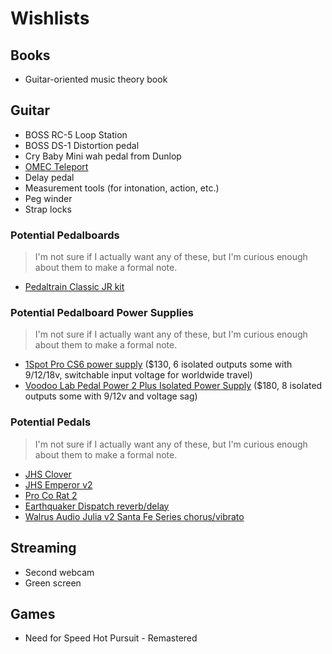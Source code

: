 # Wishlists

## Books

- Guitar-oriented music theory book

## Guitar

- BOSS RC-5 Loop Station
- BOSS DS-1 Distortion pedal
- Cry Baby Mini wah pedal from Dunlop
- [OMEC Teleport](https://orangeamps.com/omec-teleport/#overview)
- Delay pedal
- Measurement tools (for intonation, action, etc.)
- Peg winder
- Strap locks

### Potential Pedalboards

> I'm not sure if I actually want any of these, but I'm curious enough about them to make a formal note.

- [Pedaltrain Classic JR kit](https://www.sweetwater.com/store/detail/PedalBrdKitE--pedaltrain-classic-jr-sc-gigging-pedalboard-kit)

### Potential Pedalboard Power Supplies

> I'm not sure if I actually want any of these, but I'm curious enough about them to make a formal note.

- [1Spot Pro CS6 power supply](https://www.sweetwater.com/store/detail/1SpotProCS6--truetone-1-spot-pro-cs6-6-output-low-profile-isolated-guitar-pedal-power-supply) ($130, 6 isolated outputs some with 9/12/18v, switchable input voltage for worldwide travel)
- [Voodoo Lab Pedal Power 2 Plus Isolated Power Supply](https://www.sweetwater.com/store/detail/PedalPwr2Pls--voodoo-lab-pedal-power-2-plus-8-output-isolated-guitar-pedal-power-supply) ($180, 8 isolated outputs some with 9/12v and voltage sag)

### Potential Pedals

> I'm not sure if I actually want any of these, but I'm curious enough about them to make a formal note.

- [JHS Clover](https://www.jhspedals.info/clover)
- [JHS Emperor v2](https://www.jhspedals.info/emperor-v2)
- [Pro Co Rat 2](https://www.sweetwater.com/store/detail/Rat2--pro-co-rat-2-distortion-fuzz-overdrive-pedal)
- [Earthquaker Dispatch reverb/delay](https://www.sweetwater.com/store/detail/DispatchMV3--earthquaker-devices-dispatch-master-v3-delay-and-reverb-pedal)
- [Walrus Audio Julia v2 Santa Fe Series chorus/vibrato](https://www.sweetwater.com/store/detail/JuliaChorusV2SF--walrus-audio-julia-v2-analog-chorus-vibrato-pedal-santa-fe-series)

## Streaming

- Second webcam
- Green screen

## Games

- Need for Speed Hot Pursuit - Remastered
